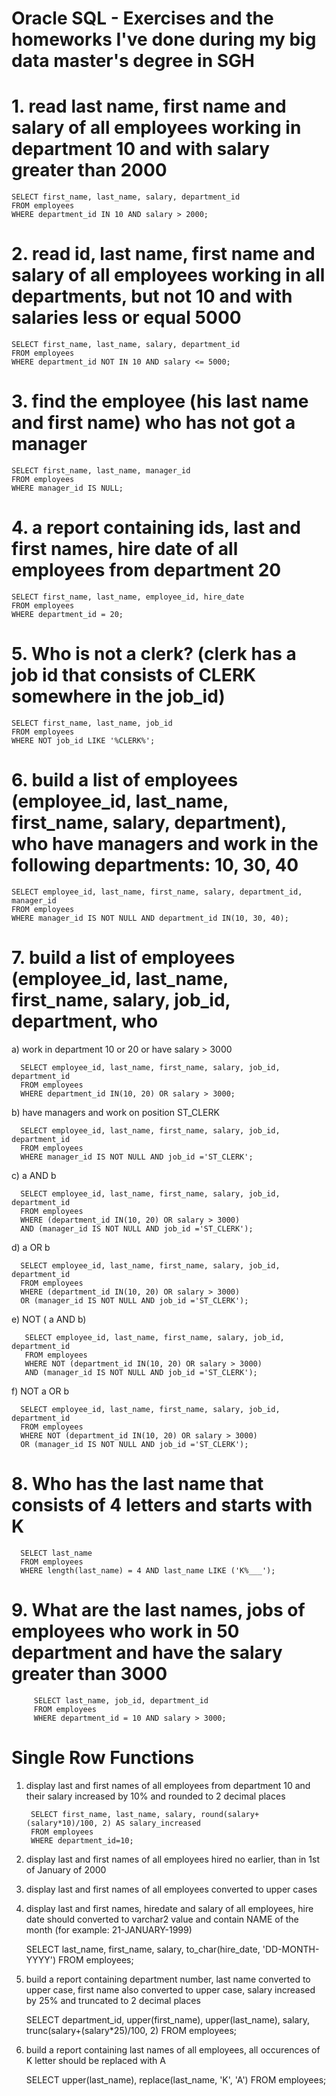 # Oracle SQL - Exercises and the homeworks I've done during my big data master's degree in SGH

# 1. read last name, first name and salary of all employees working in department 10 and with salary greater than 2000
    SELECT first_name, last_name, salary, department_id
    FROM employees
    WHERE department_id IN 10 AND salary > 2000;

# 2. read id, last name, first name and salary of all employees working in all departments, but not 10 and with salaries less or equal 5000
    SELECT first_name, last_name, salary, department_id
    FROM employees
    WHERE department_id NOT IN 10 AND salary <= 5000;

# 3. find the employee (his last name and first name) who has not got a manager
    SELECT first_name, last_name, manager_id
    FROM employees
    WHERE manager_id IS NULL;

# 4. a report containing ids, last and first names, hire date of all employees from department 20
    SELECT first_name, last_name, employee_id, hire_date
    FROM employees
    WHERE department_id = 20;

# 5. Who is not a clerk? (clerk has a job id that consists of CLERK somewhere in the job_id)
    SELECT first_name, last_name, job_id
    FROM employees
    WHERE NOT job_id LIKE '%CLERK%';

# 6. build a list of employees (employee_id, last_name, first_name, salary, department), who have managers and work in the following departments: 10, 30, 40
    SELECT employee_id, last_name, first_name, salary, department_id, manager_id
    FROM employees
    WHERE manager_id IS NOT NULL AND department_id IN(10, 30, 40);

# 7. build a list of employees (employee_id, last_name, first_name, salary, job_id, department, who
   a) work in department 10 or 20 or have salary > 3000
   
      SELECT employee_id, last_name, first_name, salary, job_id, department_id
      FROM employees
      WHERE department_id IN(10, 20) OR salary > 3000;

   b) have managers and work on position ST_CLERK
   
      SELECT employee_id, last_name, first_name, salary, job_id, department_id
      FROM employees
      WHERE manager_id IS NOT NULL AND job_id ='ST_CLERK';
      
   c) a AND b
   
      SELECT employee_id, last_name, first_name, salary, job_id, department_id
      FROM employees
      WHERE (department_id IN(10, 20) OR salary > 3000) 
      AND (manager_id IS NOT NULL AND job_id ='ST_CLERK');
      
   d) a OR b
   
   
      SELECT employee_id, last_name, first_name, salary, job_id, department_id
      FROM employees
      WHERE (department_id IN(10, 20) OR salary > 3000)
      OR (manager_id IS NOT NULL AND job_id ='ST_CLERK');

   e) NOT ( a AND b)
   
       SELECT employee_id, last_name, first_name, salary, job_id, department_id
       FROM employees
       WHERE NOT (department_id IN(10, 20) OR salary > 3000) 
       AND (manager_id IS NOT NULL AND job_id ='ST_CLERK');
      
   f) NOT a OR b
   
      SELECT employee_id, last_name, first_name, salary, job_id, department_id
      FROM employees
      WHERE NOT (department_id IN(10, 20) OR salary > 3000)
      OR (manager_id IS NOT NULL AND job_id ='ST_CLERK');

# 8. Who has the last name that consists of 4 letters and starts with K
      SELECT last_name
      FROM employees
      WHERE length(last_name) = 4 AND last_name LIKE ('K%___');


# 9. What are the last names, jobs of employees who work in 50 department and have the salary greater than 3000
         SELECT last_name, job_id, department_id
         FROM employees
         WHERE department_id = 10 AND salary > 3000;
        
 
# Single Row Functions
1. display last and first names of all employees from department 10 and their salary increased by 10% and rounded to 2 decimal places
   
        SELECT first_name, last_name, salary, round(salary+(salary*10)/100, 2) AS salary_increased
        FROM employees
        WHERE department_id=10;
        
2. display last and first names of all employees hired no earlier, than in 1st of January of 2000
3. display last and first names of all employees converted to upper cases
4. display last and first names, hiredate and salary of all employees, hire date should
      converted to varchar2 value and contain NAME of the month (for example: 21-JANUARY-1999)
      
    SELECT last_name, first_name, salary, to_char(hire_date, 'DD-MONTH-YYYY')
    FROM employees;

5. build a report containing department number, last name converted to upper case, first name also converted to upper case, salary increased by 25% and truncated to 2 decimal places      
   
    SELECT department_id, upper(first_name), upper(last_name), salary, trunc(salary+(salary*25)/100, 2) 
    FROM employees;
    
6. build a report containing last names of all employees, all occurences of K letter should be replaced with A
   
    SELECT upper(last_name), replace(last_name, 'K', 'A')
    FROM employees;
